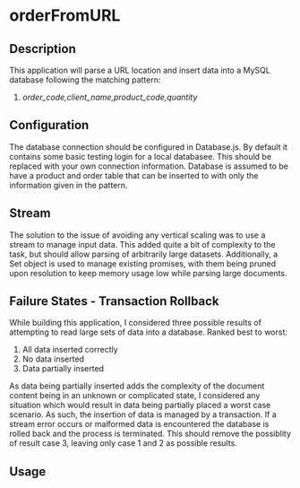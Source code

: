 <h1>orderFromURL</h1>
<h2>Description</h2>
<p>This application will parse a URL location and insert data into a MySQL database following the matching pattern:
<ol><li><em>order_code,client_name,product_code,quantity</em></li></ol>
</p>

<h2>Configuration</h2>
<p>The database connection should be configured in Database.js. By default it contains some basic testing login for a local databasee.
This should be replaced with your own connection information. Database is assumed to be have a product and order table that can be inserted to
with only the information given in the pattern.</p>

<h2>Stream</h2>
<p>The solution to the issue of avoiding any vertical scaling was to use a stream to manage input data. 
This added quite a bit of complexity to the task, but should allow parsing of arbitrarily large datasets.
Additionally, a Set object is used to manage existing promises, with them being pruned upon resolution to keep
memory usage low while parsing large documents.

<h2>Failure States - Transaction Rollback</h2>
<p>While building this application, I considered three possible results of attempting to read large sets of data into a database. Ranked best to worst:
<ol>
<li>All data inserted correctly</li>
<li>No data inserted</li>
<li>Data partially inserted</li>
</ol>
As data being partially inserted adds the complexity of the document content being in an unknown or complicated state, I considered
any situation which would result in data being partially placed a worst case scenario. 
As such, the insertion of data is managed by a transaction. If a stream error occurs or malformed data is encountered
the database is rolled back and the process is terminated. This should remove the possiblity of result case 3, leaving only
case 1 and 2 as possible results.

<h2>Usage</h2>
